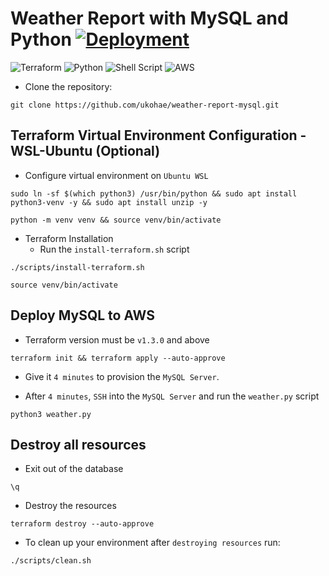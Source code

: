 # Weather Report with MySQL and Python [![Deployment](https://github.com/ukohae/weather-report-mysql/actions/workflows/pipeline.yml/badge.svg)](https://github.com/ukohae/weather-report-mysql/actions/workflows/pipeline.yml)

![Terraform](https://img.shields.io/badge/terraform-%235835CC.svg?style=for-the-badge&logo=terraform&logoColor=white) 
![Python](https://img.shields.io/badge/python-3670A0?style=for-the-badge&logo=python&logoColor=ffdd54) 
![Shell Script](https://img.shields.io/badge/shell_script-%23121011.svg?style=for-the-badge&logo=gnu-bash&logoColor=white) 
![AWS](https://img.shields.io/badge/AWS-%23FF9900.svg?style=for-the-badge&logo=amazon-aws&logoColor=white)

- Clone the repository:
```
git clone https://github.com/ukohae/weather-report-mysql.git
```
## Terraform Virtual Environment Configuration - WSL-Ubuntu (Optional)
- Configure virtual environment on `Ubuntu WSL`
```
sudo ln -sf $(which python3) /usr/bin/python && sudo apt install python3-venv -y && sudo apt install unzip -y
```

```
python -m venv venv && source venv/bin/activate
```

- Terraform Installation
    - Run the `install-terraform.sh` script
```
./scripts/install-terraform.sh 
```
```
source venv/bin/activate
```


## Deploy MySQL to AWS
- Terraform version must be `v1.3.0` and above
```
terraform init && terraform apply --auto-approve
```
- Give it `4 minutes` to provision the `MySQL Server`.

- After `4 minutes`, `SSH` into the `MySQL Server` and run the `weather.py` script
```
python3 weather.py
```

## Destroy all resources
- Exit out of the database
```
\q
```
- Destroy the resources
```
terraform destroy --auto-approve
```

- To clean up your environment after `destroying resources` run:
```
./scripts/clean.sh
```
